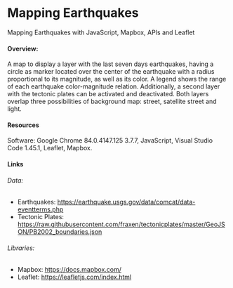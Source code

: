 # Mapping Earthquakes
Mapping Earthquakes with JavaScript, Mapbox, APIs and Leaflet

#### Overview:

A map to display a layer with the last seven days earthquakes, having a circle as marker located over the center of the earthquake with a radius proportional to its magnitude, as well as its color. A legend shows the range of each earthquake color-magnitude relation.
Additionally, a second layer with the tectonic plates can be activated and deactivated.
Both layers overlap three possibilities of background map: street, satellite street and light.

#### Resources
Software: Google Chrome 84.0.4147.125 3.7.7, JavaScript, Visual Studio Code 1.45.1, Leaflet, Mapbox.


#### Links

###### Data:

* Earthquakes: https://earthquake.usgs.gov/data/comcat/data-eventterms.php
* Tectonic Plates: https://raw.githubusercontent.com/fraxen/tectonicplates/master/GeoJSON/PB2002_boundaries.json

###### Libraries:
* Mapbox: https://docs.mapbox.com/
* Leaflet: https://leafletjs.com/index.html

